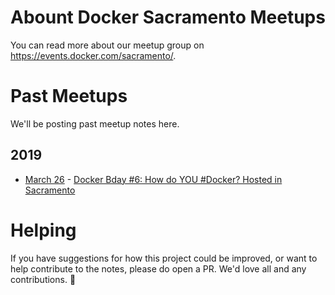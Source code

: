 # Abount Docker Sacramento Meetups
You can read more about our meetup group on https://events.docker.com/sacramento/. 

# Past Meetups
We'll be posting past meetup notes here.

## 2019
- [March 26](docs/2019/march/march_26_2019.md) - [Docker Bday #6: How do YOU #Docker? Hosted in Sacramento](https://events.docker.com/events/details/docker-sacramento-presents-docker-bday-6-how-do-you-docker-hosted-in-sacramento/)

# Helping

If you have suggestions for how this project could be improved, or want to help contribute to the notes, please do open a PR. We'd love all and any contributions. :tada:
